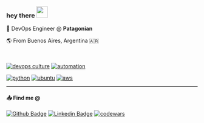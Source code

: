 ### hey there <img src="https://media.giphy.com/media/hoQLrSqAL3mV2/giphy.gif" width="30px">

:office: DevOps Engineer @ **Patagonian**

:earth_americas: From Buenos Aires, Argentina 🇦🇷

<br />

[![devops culture](https://img.shields.io/badge/-DevOps%20Culture-black)](https://www.jeffgeerling.com/blog/2019/real-world-devops) [![automation](https://img.shields.io/badge/-%C2%A1AUTOMATE%20ALL%20THE%20THINGS!-black)](https://automatetheboringstuff.com/)

[![python](https://img.shields.io/badge/Python-3776AB?style=for-the-badge&logo=python&logoColor=white)](https://www.youtube.com/watch?v=wf-BqAjZb8M) [![ubuntu](https://img.shields.io/badge/Ubuntu-E95420?style=for-the-badge&logo=ubuntu&logoColor=white)](https://github.com/luong-komorebi/Awesome-Linux-Software) [![aws](https://img.shields.io/badge/Amazon_AWS-232F3E?style=for-the-badge&logo=amazon-aws&logoColor=white)](https://github.com/donnemartin/awesome-aws)

---

#### :inbox_tray: Find me @

[![Github Badge](http://img.shields.io/badge/-Github-black?style=flat-square&logo=github&link=https://github.com/itzkvn/)](https://github.com/itzkvn/) [![Linkedin Badge](https://img.shields.io/badge/-LinkedIn-blue?style=flat-square&logo=Linkedin&logoColor=white&link=https://www.linkedin.com/in/litzkevin/)](https://www.linkedin.com/in/litzkevin/) [![codewars](https://img.shields.io/badge/-codewars-red?style=flat-square&logo=codewars&logoColor=white&link=https://www.codewars.com/users/klitz)](https://www.codewars.com/users/klitz)

